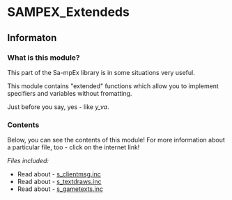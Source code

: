 # SAMPEX_Extendeds

## Informaton

### What is this module?

This part of the Sa-mpEx library is in some situations very useful.

This module contains "extended" functions which allow you to implement specifiers and variables without fromatting.

Just before you say, yes - like *y_va*.

### Contents

Below, you can see the contents of this module! For more information about a particular file, too - click on the internet link!

*Files included:*

- Read about - [s_clientmsg.inc](s_clientmsg.md)
- Read about - [s_textdraws.inc](s_textdraws.md)
- Read about - [s_gametexts.inc](s_gametexts.md)